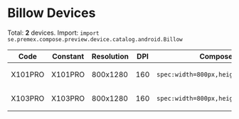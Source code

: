 # Billow Devices

Total: **2** devices. Import: `import se.premex.compose.preview.device.catalog.android.Billow`

| Code | Constant | Resolution | DPI | Compose Spec | Preview Usage |
|------|----------|------------|-----|-------------|---------------|
| X101PRO | X101PRO | 800x1280 | 160 | `spec:width=800px,height=1280px,dpi=160` | `@Preview(device = Billow.X101PRO)` |
| X103PRO | X103PRO | 800x1280 | 160 | `spec:width=800px,height=1280px,dpi=160` | `@Preview(device = Billow.X103PRO)` |

<!-- Generated automatically. Do not edit manually. -->
